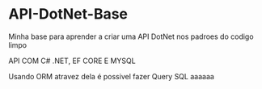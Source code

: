 # API-DotNet-Base

Minha base para aprender a criar uma API DotNet nos padroes do codigo limpo

API COM C# .NET, EF CORE E MYSQL

Usando ORM atravez dela é possivel fazer Query SQL
aaaaaa
